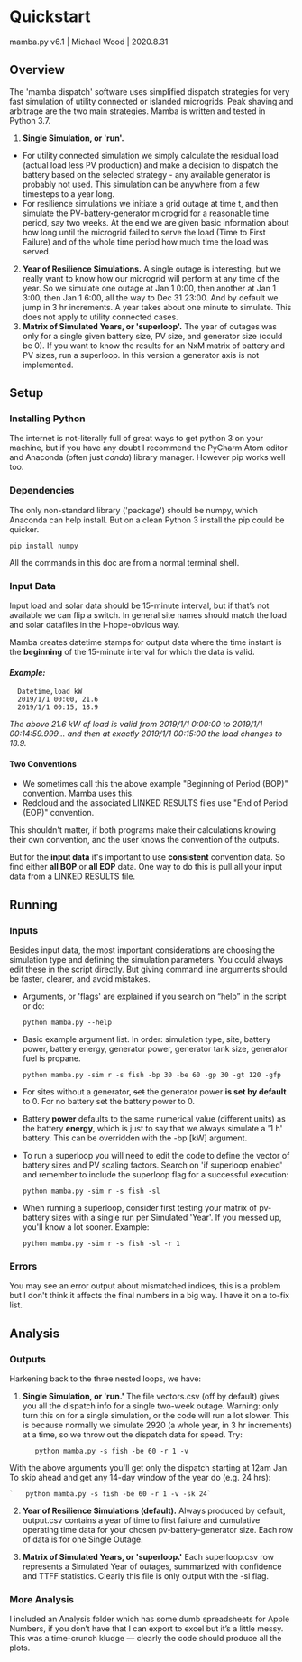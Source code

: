 # Quickstart

mamba.py v6.1 | Michael Wood | 2020.8.31




## Overview
The 'mamba dispatch' software uses simplified dispatch strategies for very fast simulation of utility connected or islanded microgrids. Peak shaving and arbitrage are the two main strategies. Mamba is written and tested in Python 3.7.

1. **Single Simulation, or 'run'.**
  - For utility connected simulation we simply calculate the residual load (actual load less PV production) and make a decision to dispatch the battery based on the selected strategy - any available generator is probably not used. This simulation can be anywhere from a few timesteps to a year long.
  - For resilience simulations we initiate a grid outage at time t, and then simulate the PV-battery-generator microgrid for a reasonable time period, say two weeks. At the end we are given basic information about how long until the microgrid failed to serve the load (Time to First Failure) and of the whole time period how much time the load was served.
2. **Year of Resilience Simulations.** A single outage is interesting, but we really want to know how our microgrid will perform at any time of the year. So we simulate one outage at Jan 1 0:00, then another at  Jan 1 3:00, then Jan 1 6:00, all the way to Dec 31 23:00. And by default we jump in 3 hr increments. A year takes about one minute to simulate. This does not apply to utility connected cases.
3. **Matrix of Simulated Years, or 'superloop'.** The year of outages was only for a single given battery size, PV size, and generator size (could be 0). If you want to know the results for an NxM matrix of battery and PV sizes, run a superloop. In this version a generator axis is not implemented.



## Setup

### Installing Python

The internet is not-literally full of great ways to get python 3 on your machine, but if you have any doubt I recommend the ~~PyCharm~~ Atom editor and Anaconda (often just *conda*) library manager. However pip works well too.

### Dependencies

The only non-standard library ('package') should be numpy, which Anaconda can help install. But on a clean Python 3 install the pip could be quicker.

`pip install numpy`

All the commands in this doc are from a normal terminal shell.

### Input Data

Input load and solar data should be 15-minute interval, but if that’s not available we can flip a switch. In general site names should match the load and solar datafiles in the I-hope-obvious way.

Mamba creates datetime stamps for output data where the time instant is the **beginning** of the 15-minute interval for which the data is valid.

#### *Example:*

```
  Datetime,load kW
  2019/1/1 00:00, 21.6
  2019/1/1 00:15, 18.9
```

*The above 21.6 kW of load is valid from 2019/1/1 0:00:00 to 2019/1/1 00:14:59.999... and then at exactly 2019/1/1 00:15:00 the load changes to 18.9.*

#### Two Conventions

- We sometimes call this the above example "Beginning of Period (BOP)" convention. Mamba uses this.
- Redcloud and the associated LINKED RESULTS files use "End of Period (EOP)" convention.

This shouldn't matter, if both programs make their calculations knowing their own convention, and the user knows the convention of the outputs.

But for the **input data** it's important to use **consistent** convention data. So find either **all BOP** or **all EOP** data. One way to do this is pull all your input data from a LINKED RESULTS file.


## Running

### Inputs

Besides input data, the most important considerations are choosing the simulation type and defining the simulation parameters. You could always edit these in the script directly. But giving command line arguments should be faster, clearer, and avoid mistakes.

* Arguments, or 'flags' are explained if you search on “help” in the script or do:

  `python mamba.py --help`

* Basic example argument list. In order: simulation type, site, battery power, battery energy, generator power, generator tank size, generator fuel is propane.

  `python mamba.py -sim r -s fish -bp 30 -be 60 -gp 30 -gt 120 -gfp`

* For sites without a generator, ~~set~~ the generator power **is set by default** to 0. For no battery set the battery power to 0.

* Battery **power** defaults to the same numerical value (different units) as the battery **energy**, which is just to say that we always simulate a '1 h' battery. This can be overridden with the -bp [kW] argument.

* To run a superloop you will need to edit the code to define the vector of battery sizes and PV scaling factors. Search on 'if superloop enabled' and remember to include the superloop flag for a successful execution:

  `python mamba.py -sim r -s fish -sl`

* When running a superloop, consider first testing your matrix of pv-battery sizes with a single run per Simulated 'Year'. If you messed up, you'll know a lot sooner. Example:

  `python mamba.py -sim r -s fish -sl -r 1`

### Errors

You may see an error output about mismatched indices, this is a problem but I don't think it affects the final numbers in a big way. I have it on a to-fix list.



## Analysis


### Outputs
Harkening back to the three nested loops, we have:

1. **Single Simulation, or 'run.'** The file vectors.csv (off by default) gives you all the dispatch info for a single two-week outage. Warning: only turn this on for a single simulation, or the code will run a lot slower. This is because normally we simulate 2920 (a whole year, in 3 hr increments) at a time, so we throw out the dispatch data for speed. Try:

	`	python mamba.py -s fish -be 60 -r 1 -v`

With the above arguments you'll get only the dispatch starting at 12am Jan. To skip ahead and get any 14-day window of the year do (e.g. 24 hrs):

	`	python mamba.py -s fish -be 60 -r 1 -v -sk 24`


2. **Year of Resilience Simulations (default).** Always produced by default, output.csv contains a year of time to first failure and cumulative operating time data for your chosen pv-battery-generator size. Each row of data is for one Single Outage.

3. **Matrix of Simulated Years, or 'superloop.'** Each superloop.csv row represents a Simulated Year of outages, summarized with confidence and TTFF statistics. Clearly this file is only output with the -sl flag.

### More Analysis

I included an Analysis folder which has some dumb spreadsheets for Apple Numbers, if you don’t have that I can export to excel but it’s a little messy. This was a time-crunch kludge — clearly the code should produce all the plots.
